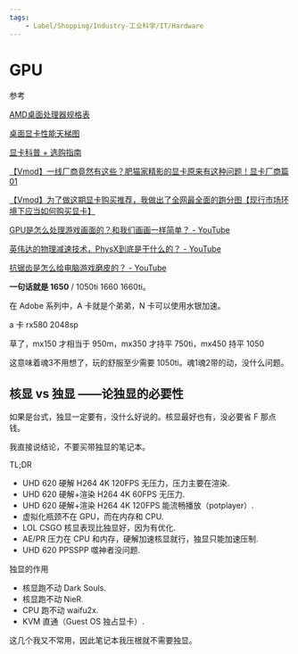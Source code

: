 ```yaml
---
tags:
    - Label/Shopping/Industry-工业科学/IT/Hardware
---
```


# GPU

参考

[AMD桌面处理器规格表](http://www.mydrivers.com/zhuanti/tianti/cpu/index_amd.html)

[桌面显卡性能天梯图](http://www.mydrivers.com/zhuanti/tianti/gpu/index.html)

[显卡科普 + 选购指南](https://www.bilibili.com/read/cv1436106/)

[【Vmod】一线厂商竟然有这些？肥猫家精影的显卡原来有这种问题！显卡厂商篇01](https://www.bilibili.com/video/av38571000)

[【Vmod】为了做这期显卡购买推荐，我做出了全网最全面的跑分图【现行市场环境下应当如何购买显卡】](https://www.bilibili.com/video/av44640960)

[GPU是怎么处理游戏画面的？和我们画画一样简单？ - YouTube](https://www.youtube.com/watch?v=biI5KkvFKPY)

[英伟达的物理减速技术，PhysX到底是干什么的？ - YouTube](https://www.youtube.com/watch?v=AM9OvqNWcmw)

[抗锯齿是怎么给电脑游戏磨皮的？ - YouTube](https://www.youtube.com/watch?v=P1C4I_sLEKQ)


**一句话就是 1650** / 1050ti 1660 1660ti。

在 Adobe 系列中，A 卡就是个弟弟，N 卡可以使用水银加速。

a 卡 rx580 2048sp

草了，mx150 才相当于 950m，mx350 才持平 750ti，mx450 持平 1050

这意味着魂3不用想了，玩的舒服至少需要 1050ti。魂1魂2带的动，没什么问题。



## 核显 vs 独显 ——论独显的必要性

如果是台式，独显一定要有，没什么好说的。核显最好也有，没必要省 F 那点钱。

我直接说结论，不要买带独显的笔记本。

TL;DR

* UHD 620 硬解      H264 4K 120FPS 无压力，压力主要在渲染.
* UHD 620 硬解+渲染 H264 4K 60FPS  无压力.
* UHD 620 硬解+渲染 H264 4K 120FPS 能流畅播放（potplayer）.
* 虚拟化瓶颈不在 GPU，而在内存和 CPU.
* LOL CSGO 核显表现比独显好，因为有优化.
* AE/PR 压力在 CPU 和内存，硬解加速核显就行，独显只能加速压制.
* UHD 620 PPSSPP 噬神者没问题.

独显的作用

* 核显跑不动 Dark Souls.
* 核显跑不动 NieR.
* CPU 跑不动 waifu2x.
* KVM 直通（Guest OS 独占显卡）.

这几个我又不常用，因此笔记本我压根就不需要独显。